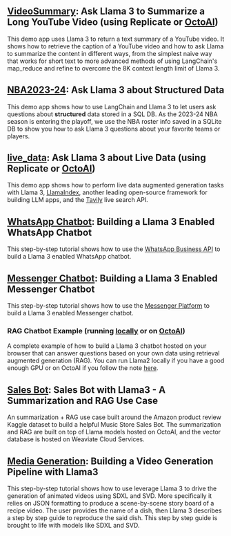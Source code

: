 ## [VideoSummary](VideoSummary.ipynb): Ask Llama 3 to Summarize a Long YouTube Video (using Replicate or [OctoAI](../3p_integration/octoai/VideoSummary.ipynb))
This demo app uses Llama 3 to return a text summary of a YouTube video. It shows how to retrieve the caption of a YouTube video and how to ask Llama to summarize the content in different ways, from the simplest naive way that works for short text to more advanced methods of using LangChain's map_reduce and refine to overcome the 8K context length limit of Llama 3.

## [NBA2023-24](./text2sql/StructuredLlama.ipynb): Ask Llama 3 about Structured Data
This demo app shows how to use LangChain and Llama 3 to let users ask questions about **structured** data stored in a SQL DB. As the 2023-24 NBA season is entering the playoff, we use the NBA roster info saved in a SQLite DB to show you how to ask Llama 3 questions about your favorite teams or players.

## [live_data](live_data.ipynb): Ask Llama 3 about Live Data (using Replicate or [OctoAI](../3p_integration/octoai/live_data.ipynb))
This demo app shows how to perform live data augmented generation tasks with Llama 3, [LlamaIndex](https://github.com/run-llama/llama_index), another leading open-source framework for building LLM apps, and the [Tavily](https://tavily.com) live search API.

## [WhatsApp Chatbot](./chatbots/whatsapp_llama/whatsapp_llama3.md): Building a Llama 3 Enabled WhatsApp Chatbot
This step-by-step tutorial shows how to use the [WhatsApp Business API](https://developers.facebook.com/docs/whatsapp/cloud-api/overview) to build a Llama 3 enabled WhatsApp chatbot.

## [Messenger Chatbot](./chatbots/messenger_llama/messenger_llama3.md): Building a Llama 3 Enabled Messenger Chatbot
This step-by-step tutorial shows how to use the [Messenger Platform](https://developers.facebook.com/docs/messenger-platform/overview) to build a Llama 3 enabled Messenger chatbot.

### RAG Chatbot Example (running [locally](./chatbots/RAG_chatbot/RAG_Chatbot_Example.ipynb) or on [OctoAI](../3p_integration/octoai/RAG_Chatbot_example/RAG_Chatbot_Example.ipynb))
A complete example of how to build a Llama 3 chatbot hosted on your browser that can answer questions based on your own data using retrieval augmented generation (RAG). You can run Llama2 locally if you have a good enough GPU or on OctoAI if you follow the note [here](../README.md#octoai_note).

## [Sales Bot](./chatbots/sales_bot/SalesBot.ipynb): Sales Bot with Llama3 - A Summarization and RAG Use Case
An summarization + RAG use case built around the Amazon product review Kaggle dataset to build a helpful Music Store Sales Bot. The summarization and RAG are built on top of Llama models hosted on OctoAI, and the vector database is hosted on Weaviate Cloud Services.

## [Media Generation](./MediaGen.ipynb): Building a Video Generation Pipeline with Llama3
This step-by-step tutorial shows how to use leverage Llama 3 to drive the generation of animated videos using SDXL and SVD. More specifically it relies on JSON formatting to produce a scene-by-scene story board of a recipe video. The user provides the name of a dish, then Llama 3 describes a step by step guide to reproduce the said dish. This step by step guide is brought to life with models like SDXL and SVD.
